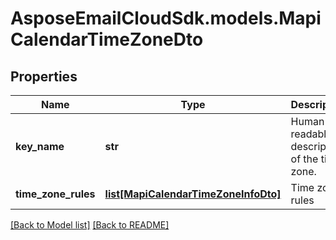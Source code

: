 # AsposeEmailCloudSdk.models.MapiCalendarTimeZoneDto
## Properties
Name | Type | Description | Notes
------------ | ------------- | ------------- | -------------
**key_name** | **str** | Human-readable description of the time zone.              | [optional] 
**time_zone_rules** | [**list[MapiCalendarTimeZoneInfoDto]**](MapiCalendarTimeZoneInfoDto.md) | Time zone rules              | [optional] 



[[Back to Model list]](Models.md) [[Back to README]](README.md)


